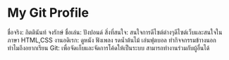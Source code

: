 # My Git Profile
 ชื่อจริง: กิตตินันท์ จงรักษ์
 ชื่อเล่น: ปังปอนด์
 สิ่งที่สนใจ: สนใจการดีไซต์ต่างๆดีไซต์เว็บและสนใจในภาษา HTML,CSS
 งานอดิเรก: ดูหนัง ฟังเพลง รดน้ำต้นไม้ เล่นฟุตบอล ทำกิจจกรรมข้าางนอก
 ทำไมถึงอยากเรียน Git:  เพื่อจัดเก็บและจัดการโค้ดให้เป็นระบบ สามารถทำงานร่วมกับผู้อื่นได้ 